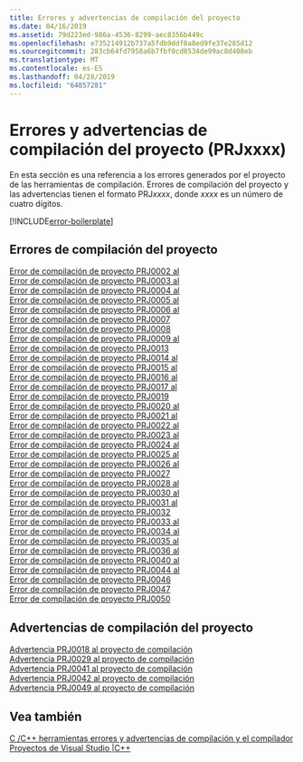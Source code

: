```yaml
---
title: Errores y advertencias de compilación del proyecto
ms.date: 04/16/2019
ms.assetid: 79d223ed-986a-4536-8299-aec8356b449c
ms.openlocfilehash: e735214912b737a5fdb9ddf8a8ed9fe37e285d12
ms.sourcegitcommit: 283cb64fd7958a6b7fbf0cd8534de99ac8d408eb
ms.translationtype: MT
ms.contentlocale: es-ES
ms.lasthandoff: 04/28/2019
ms.locfileid: "64857281"
---
```

# <a name="project-build-errors-and-warnings-prjxxxx"></a>Errores y advertencias de compilación del proyecto (PRJxxxx)

En esta sección es una referencia a los errores generados por el proyecto de las herramientas de compilación. Errores de compilación del proyecto y las advertencias tienen el formato PRJ*xxxx*, donde *xxxx* es un número de cuatro dígitos.

[!INCLUDE[error-boilerplate](../../error-messages/includes/error-boilerplate.md)]

## <a name="project-build-errors"></a>Errores de compilación del proyecto

[Error de compilación de proyecto PRJ0002 al](project-build-error-prj0002.md) \
[Error de compilación de proyecto PRJ0003 al](project-build-error-prj0003.md) \
[Error de compilación de proyecto PRJ0004 al](project-build-error-prj0004.md) \
[Error de compilación de proyecto PRJ0005 al](project-build-error-prj0005.md) \
[Error de compilación de proyecto PRJ0006 al](project-build-error-prj0006.md) \
[Error de compilación de proyecto PRJ0007](project-build-error-prj0007.md) \
[Error de compilación de proyecto PRJ0008](project-build-error-prj0008.md) \
[Error de compilación de proyecto PRJ0009 al](project-build-error-prj0009.md) \
[Error de compilación de proyecto PRJ0013](project-build-error-prj0013.md) \
[Error de compilación de proyecto PRJ0014 al](project-build-error-prj0014.md) \
[Error de compilación de proyecto PRJ0015 al](project-build-error-prj0015.md) \
[Error de compilación de proyecto PRJ0016 al](project-build-error-prj0016.md) \
[Error de compilación de proyecto PRJ0017 al](project-build-error-prj0017.md) \
[Error de compilación de proyecto PRJ0019](project-build-error-prj0019.md) \
[Error de compilación de proyecto PRJ0020 al](project-build-error-prj0020.md) \
[Error de compilación de proyecto PRJ0021 al](project-build-error-prj0021.md) \
[Error de compilación de proyecto PRJ0022 al](project-build-error-prj0022.md) \
[Error de compilación de proyecto PRJ0023 al](project-build-error-prj0023.md) \
[Error de compilación de proyecto PRJ0024 al](project-build-error-prj0024.md) \
[Error de compilación de proyecto PRJ0025 al](project-build-error-prj0025.md) \
[Error de compilación de proyecto PRJ0026 al](project-build-error-prj0026.md) \
[Error de compilación de proyecto PRJ0027](project-build-error-prj0027.md) \
[Error de compilación de proyecto PRJ0028 al](project-build-error-prj0028.md) \
[Error de compilación de proyecto PRJ0030 al](project-build-error-prj0030.md) \
[Error de compilación de proyecto PRJ0031 al](project-build-error-prj0031.md) \
[Error de compilación de proyecto PRJ0032](project-build-error-prj0032.md) \
[Error de compilación de proyecto PRJ0033 al](project-build-error-prj0033.md) \
[Error de compilación de proyecto PRJ0034 al](project-build-error-prj0034.md) \
[Error de compilación de proyecto PRJ0035 al](project-build-error-prj0035.md) \
[Error de compilación de proyecto PRJ0036 al](project-build-error-prj0036.md) \
[Error de compilación de proyecto PRJ0040 al](project-build-error-prj0040.md) \
[Error de compilación de proyecto PRJ0044 al](project-build-error-prj0044.md) \
[Error de compilación de proyecto PRJ0046](project-build-error-prj0046.md) \
[Error de compilación de proyecto PRJ0047](project-build-error-prj0047.md) \
[Error de compilación de proyecto PRJ0050](project-build-error-prj0050.md)

## <a name="project-build-warnings"></a>Advertencias de compilación del proyecto

[Advertencia PRJ0018 al proyecto de compilación](project-build-warning-prj0018.md) \
[Advertencia PRJ0029 al proyecto de compilación](project-build-warning-prj0029.md) \
[Advertencia PRJ0041 al proyecto de compilación](project-build-warning-prj0041.md) \
[Advertencia PRJ0042 al proyecto de compilación](project-build-warning-prj0042.md) \
[Advertencia PRJ0049 al proyecto de compilación](project-build-warning-prj0049.md)

## <a name="see-also"></a>Vea también

[C /C++ herramientas errores y advertencias de compilación y el compilador](../compiler-errors-1/c-cpp-build-errors.md) \
[Proyectos de Visual Studio |C++](../../build/creating-and-managing-visual-cpp-projects.md)
